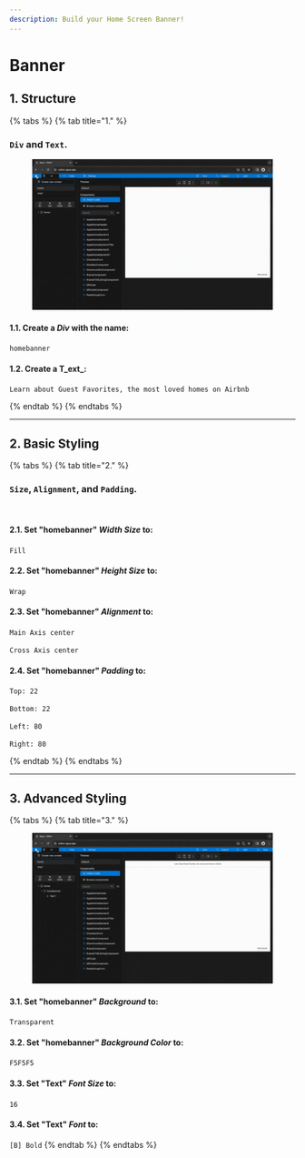 ```yaml
---
description: Build your Home Screen Banner!
---
```


# Banner

## 1. Structure

{% tabs %}
{% tab title="1." %}
### `Div` and `Text`.

<figure><img src="../../../.gitbook/assets/Home_banner_1-min (1).gif" alt=""><figcaption></figcaption></figure>

#### **1.1.** Create a _Div_ with the name:

`homebanner`

#### **1.2.** Create a T_ext_:&#x20;

`Learn about Guest Favorites, the most loved homes on Airbnb`


{% endtab %}
{% endtabs %}

***



## 2. Basic Styling

{% tabs %}
{% tab title="2." %}
### `Size`, `Alignment`, and `Padding`.

<figure><img src="../../../.gitbook/assets/Home_banner_2-min (1).gif" alt=""><figcaption></figcaption></figure>

#### 2.1. Set "homebanner" _Width Size_ to:

`Fill`

#### 2.2. Set "homebanner" _Height Size_ to:

`Wrap`

#### 2.3. Set "homebanner" _Alignment_ to:

`Main Axis center`

`Cross Axis center`

#### 2.4. Set "homebanner" _Padding_ to:

`Top: 22`

`Bottom: 22`

`Left: 80`

`Right: 80`


{% endtab %}
{% endtabs %}

***





## 3. Advanced Styling

{% tabs %}
{% tab title="3." %}
<figure><img src="../../../.gitbook/assets/Home_banner_3-min (1).gif" alt=""><figcaption></figcaption></figure>

#### 3.1. Set "homebanner" _Background_ to:

`Transparent`

#### 3.2. Set "homebanner" _Background Color_ to:

`F5F5F5`

#### 3.3. Set "Text" _Font Size_ to:

`16`

#### 3.4. Set "Text" _Font_ to:

`[B] Bold`
{% endtab %}
{% endtabs %}
